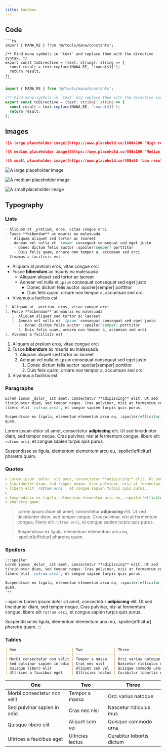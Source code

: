 ```yaml
---
title: Sandbox
---
```


## Code

````
```ts
import { MANA_RE } from '@/tools/mana/constants';

/** Find mana symbols in `text` and replace them with the directive syntax. */
export const toDirective = (text: string): string => {
  const result = text.replace(MANA_RE, ':mana[$1]');
  return result;
};
```
````

```ts
import { MANA_RE } from '@/tools/mana/constants';

/** Find mana symbols in `text` and replace them with the directive syntax. */
export const toDirective = (text: string): string => {
  const result = text.replace(MANA_RE, ':mana[$1]');
  return result;
};
```

## Images

```md
![A large placeholder image](https://www.placehold.co/1600x200 'High resolution')

![A medium placeholder image](https://www.placehold.co/800x100 'Medium resolution')

![A small placeholder image](https://www.placehold.co/400x50 'Low resolution')
```

![A large placeholder image](https://www.placehold.co/1600x200 'High resolution')

![A medium placeholder image](https://www.placehold.co/800x100 'Medium resolution')

![A small placeholder image](https://www.placehold.co/400x50 'Low resolution')

## Typography

### Lists

```md
- Aliquam at _pretium_ eros, vitae congue orci
- Fusce **bibendum** ac mauris eu malesuada
  - Aliquam aliquet sed tortor ac laoreet
  - Aenean vel nulla et `ipsum` consequat consequat sed eget justo
    - Donec dictum felis auctor :spoiler[semper] porttitor
    - Duis felis quam, ornare non tempor a, accumsan sed orci
- Vivamus a facilisis est
```

- Aliquam at _pretium_ eros, vitae congue orci
- Fusce **bibendum** ac mauris eu malesuada
  - Aliquam aliquet sed tortor ac laoreet
  - Aenean vel nulla et `ipsum` consequat consequat sed eget justo
    - Donec dictum felis auctor :spoiler[semper] porttitor
    - Duis felis quam, ornare non tempor a, accumsan sed orci
- Vivamus a facilisis est

```md
1. Aliquam at _pretium_ eros, vitae congue orci
1. Fusce **bibendum** ac mauris eu malesuada
   1. Aliquam aliquet sed tortor ac laoreet
   1. Aenean vel nulla et `ipsum` consequat consequat sed eget justo
      1. Donec dictum felis auctor :spoiler[semper] porttitor
      1. Duis felis quam, ornare non tempor a, accumsan sed orci
1. Vivamus a facilisis est
```

1. Aliquam at _pretium_ eros, vitae congue orci
1. Fusce **bibendum** ac mauris eu malesuada
   1. Aliquam aliquet sed tortor ac laoreet
   1. Aenean vel nulla et `ipsum` consequat consequat sed eget justo
      1. Donec dictum felis auctor :spoiler[semper] porttitor
      1. Duis felis quam, ornare non tempor a, accumsan sed orci
1. Vivamus a facilisis est

### Paragraphs

```md
Lorem ipsum _dolor_ sit amet, consectetur **adipiscing** elit. Ut sed
tincidunter diam, sed tempor neque. Cras pulvinar, nisi at fermentum congue,
libero elit `rutrum orci`, et congue sapien turpis quis purus.

Suspendisse ex ligula, elementum elementum arcu eu, :spoiler[efficitur] pharetra
quam.
```

Lorem ipsum _dolor_ sit amet, consectetur **adipiscing** elit. Ut sed
tincidunter diam, sed tempor neque. Cras pulvinar, nisi at fermentum congue,
libero elit `rutrum orci`, et congue sapien turpis quis purus.

Suspendisse ex ligula, elementum elementum arcu eu, :spoiler[efficitur] pharetra
quam.

### Quotes

```md
> Lorem ipsum _dolor_ sit amet, consectetur **adipiscing** elit. Ut sed
> tincidunter diam, sed tempor neque. Cras pulvinar, nisi at fermentum congue,
> libero elit `rutrum orci`, et congue sapien turpis quis purus.
>
> Suspendisse ex ligula, elementum elementum arcu eu, :spoiler[efficitur]
> pharetra quam.
```

> Lorem ipsum _dolor_ sit amet, consectetur **adipiscing** elit. Ut sed
> tincidunter diam, sed tempor neque. Cras pulvinar, nisi at fermentum congue,
> libero elit `rutrum orci`, et congue sapien turpis quis purus.
>
> Suspendisse ex ligula, elementum elementum arcu eu, :spoiler[efficitur]
> pharetra quam.

### Spoilers

```md
:::spoiler
Lorem ipsum _dolor_ sit amet, consectetur **adipiscing** elit. Ut sed
tincidunter diam, sed tempor neque. Cras pulvinar, nisi at fermentum congue,
libero elit `rutrum orci`, et congue sapien turpis quis purus.

Suspendisse ex ligula, elementum elementum arcu eu, :spoiler[efficitur] pharetra
quam.
:::
```

:::spoiler
Lorem ipsum _dolor_ sit amet, consectetur **adipiscing** elit. Ut sed
tincidunter diam, sed tempor neque. Cras pulvinar, nisi at fermentum congue,
libero elit `rutrum orci`, et congue sapien turpis quis purus.

Suspendisse ex ligula, elementum elementum arcu eu, :spoiler[efficitur] pharetra
quam.
:::

### Tables

```md
| One                         | Two              | Three                     |
| --------------------------- | ---------------- | ------------------------- |
| Morbi consectetur non velit | Tempor a massa   | Orci varius natoque       |
| Sed pulvinar sapien in odio | Cras nec nisl    | Nascetur ridiculus mus    |
| Quisque libero elit         | Aliquet sem vel  | Quisque commodo urna      |
| Ultrices a faucibus eget    | Ultricies lectus | Curabitur lobortis dictum |
```

| One                         | Two              | Three                     |
| --------------------------- | ---------------- | ------------------------- |
| Morbi consectetur non velit | Tempor a massa   | Orci varius natoque       |
| Sed pulvinar sapien in odio | Cras nec nisl    | Nascetur ridiculus mus    |
| Quisque libero elit         | Aliquet sem vel  | Quisque commodo urna      |
| Ultrices a faucibus eget    | Ultricies lectus | Curabitur lobortis dictum |
